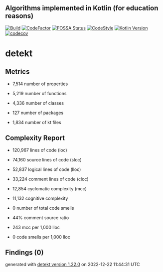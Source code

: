 ## Algorithms implemented in Kotlin (for education reasons)
[![Build](https://github.com/ashtanko/algorithms-in-depth/actions/workflows/ci.yml/badge.svg)](https://github.com/ashtanko/algorithms-in-depth/actions/workflows/ci.yml)
[![CodeFactor](https://www.codefactor.io/repository/github/ashtanko/algorithms-in-depth/badge?s=7695146d601eed2335afea606646a11e5be21b50)](https://www.codefactor.io/repository/github/ashtanko/algorithms-in-depth)
[![FOSSA Status](https://app.fossa.com/api/projects/git%2Bgithub.com%2Fashtanko%2Falgorithms-in-depth.svg?type=shield)](https://app.fossa.com/projects/git%2Bgithub.com%2Fashtanko%2Falgorithms-in-depth?ref=badge_shield)
[![CodeStyle](https://img.shields.io/badge/code%20style-%E2%9D%A4-FF4081.svg)](https://ktlint.github.io/)
[![Kotlin Version](https://img.shields.io/badge/kotlin-1.7.20-blue.svg)](http://kotlinlang.org/)
[![codecov](https://codecov.io/gh/ashtanko/algorithms-in-depth/branch/master/graph/badge.svg?token=JEU9EIJMHA)](https://codecov.io/gh/ashtanko/algorithms-in-depth)
# detekt

## Metrics

* 7,514 number of properties

* 5,219 number of functions

* 4,336 number of classes

* 127 number of packages

* 1,834 number of kt files

## Complexity Report

* 120,967 lines of code (loc)

* 74,160 source lines of code (sloc)

* 52,837 logical lines of code (lloc)

* 33,224 comment lines of code (cloc)

* 12,854 cyclomatic complexity (mcc)

* 11,132 cognitive complexity

* 0 number of total code smells

* 44% comment source ratio

* 243 mcc per 1,000 lloc

* 0 code smells per 1,000 lloc

## Findings (0)

generated with [detekt version 1.22.0](https://detekt.dev/) on 2022-12-22 11:44:31 UTC
